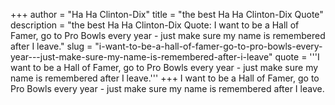 +++
author = "Ha Ha Clinton-Dix"
title = "the best Ha Ha Clinton-Dix Quote"
description = "the best Ha Ha Clinton-Dix Quote: I want to be a Hall of Famer, go to Pro Bowls every year - just make sure my name is remembered after I leave."
slug = "i-want-to-be-a-hall-of-famer-go-to-pro-bowls-every-year---just-make-sure-my-name-is-remembered-after-i-leave"
quote = '''I want to be a Hall of Famer, go to Pro Bowls every year - just make sure my name is remembered after I leave.'''
+++
I want to be a Hall of Famer, go to Pro Bowls every year - just make sure my name is remembered after I leave.
